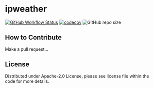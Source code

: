 # ipweather
[![GitHub Workflow Status](https://github.com/NicoMincuzzi/ipweather/workflows/Java%20CI%20with%20Gradle/badge.svg)](https://github.com/NicoMincuzzi/ipweather/actions?query=workflow%3AJava%20CI%20with%20Gradle)
[![codecov](https://codecov.io/gh/NicoMincuzzi/ipweather/branch/master/graph/badge.svg?token=ZIFQSMBMGR)](https://codecov.io/gh/NicoMincuzzi/ipweather)
![GitHub repo size](https://img.shields.io/github/repo-size/NicoMincuzzi/ipweather)


## How to Contribute
Make a pull request...

## License
Distributed under Apache-2.0 License, please see license file within the code for more details.
